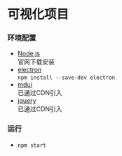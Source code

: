 # 可视化项目

### 环境配置
- [Node.js](https://nodejs.org/en/download/) \
官网下载安装
- [electron](https://www.electronjs.org/docs) \
`npm install --save-dev electron`
- [mdui](https://www.mdui.org/docs/introduction) \
已通过CDN引入
- [jquery](https://www.runoob.com/jquery/jquery-tutorial.html) \
已通过CDN引入

### 运行
- `npm start`
